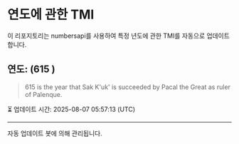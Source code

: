
# 연도에 관한 TMI

이 리포지토리는 numbersapi를 사용하여 특정 년도에 관한 TMI를 자동으로 업데이트합니다.

## 연도: (615 )
> 615 is the year that Sak K'uk' is succeeded by Pacal the Great as ruler of Palenque.

⏳ 업데이트 시간: 2025-08-07 05:57:13 (UTC)

---
자동 업데이트 봇에 의해 관리됩니다.
